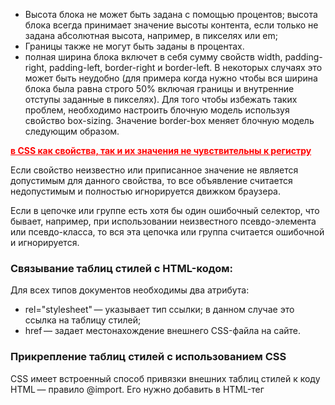  * Высота блока не может быть задана с помощью процентов; высота блока всегда принимает значение высоты контента, если только не задана абсолютная высота, например, в пикселях или em;  
 * Границы также не могут быть заданы в процентах.
 *  полная ширина блока включет в себя сумму свойств width, padding-right, padding-left, border-right и border-left. В некоторых случаях это может быть неудобно (для примера когда нужно чтобы вся ширина блока была равна строго 50% включая границы и внутренние отступы заданные в пикселях). Для того чтобы избежать таких проблем, необходимо настроить блочную модель используя свойство box-sizing. Значение border-box меняет блочную модель следующим образом.  

**в CSS как свойства, так и их значения не чувствительны к регистру**  

 Если свойство неизвестно или приписанное значение не является допустимым для данного свойства, то все объявление считается недопустимым и полностью игнорируется движком браузера.

Если в цепочке или группе есть хотя бы один ошибочный селектор, что бывает, например, при использовании неизвестного псевдо-элемента или псевдо-класса, то вся эта цепочка или группа считается ошибочной и игнорируется.  



### Связывание таблиц стилей с HTML-кодом:  

<link rel="stylesheet" href="css/styles.css">  

Для всех типов документов необходимы два атрибута:
 * rel="stylesheet" — указывает тип ссылки; в данном случае это ссылка на таблицу стилей;
 * href — задает местонахождение внешнего CSS-файла на сайте.  

### Прикрепление таблиц стилей с использованием CSS  

CSS имеет встроенный способ привязки внешних таблиц стилей к коду HTML —
правило @import. Его нужно добавить в HTML-тег <style>. Например:

                                        <style type="text/css">
                                            @import url(css/styles.css);
                                        </style>

В отличие от HTML-тега <link> правило @import — языковая конструкция CSS, обладающая некоторыми несвойственными HTML качествами.

 * Чтобы выполнить привязку к внешнему файлу CSS, нужно использовать url вместо href и заключать путь к CSS-файлу в круглые скобки. Так, в рассмотренном выше примере css/styles.css — путь к внешнему CSS-файлу. Кавычки, в которые заключен URL, не обязательны. Таким образом, url(css/styles.css) и url("css/styles.css") будут работать одинаково.
 
 * Посредством нескольких правил @import, как и с помощью нескольких тегов
<link>, можно присоединить любое количество внешних таблиц стилей:  

                                        <style type="text/css">
                                            @import url(css/styles.css);
                                            @import url(css/forms.css);
                                        </style>  

 * После правила @import можно добавлять обычные CSS-стили

                                        <style type="text/css">
                                            @import url(css/styles.css);
                                            @import url(css/forms.css);
                                            p { color:red; }
                                        </style> 

Нужно поместить все правила @import перед CSS-стилями, как показано в примере. Веб-браузеры игнорируют любые таблицы стилей, импортируемые после CSS-правила, поэтому если изменить порядок показанного выше кода на обратный и стиль p появится первым, то браузер проигнорирует любые стили в таблицах стилей style.css или form.css.  

#### именование классов:  
 * при именовании стилевых классов разрешается использование только букв алфавита, чисел, дефисов, знаков подчеркивания.
 * Название после точки всегда должно начинаться с символа — буквы алфавита. Например, .9lives — неправильное имя класса, а .crazy8 — правильное. Можно называть классы, например, именами .copy-right и .banner_image, но не .-bad или ._as_bad. 
 * Имена стилевых классов чувствительны к регистру. Например, .SIDEBAR и .sidebar
рассматриваются языком CSS по-разному, как различные классы.  

### Ограничения наследования  
Многие CSS-свойства вообще не наследуются, например border.  
Ниже описаны конкретные случаи, когда наследование точно не применяется:  
 * Как правило, свойства, которые затрагивают размещение элементов на странице (отступы (поля), границы (рамки) элементов), не наследуются. Было бы не очень приятно, если бы у body был отступ и его наследовали все элементы вложенные в body.  




**Единственный способ перекрыть инструкцию !important - это включить в исходный код другую инструкцию !important с такой же специфичностью, но позднее.**  

Специфичность измеряет то, селектор специфичен — то есть скольким элементам он может соответствовать.  

Величину специфичности селектора измеряют согласно четырем разным величинам (или компонентам), которые можно представить как тысячи, сотни, десятки и единицы — четыре цифры в четырех столбцах:
 * Тысячи: Ставит единицу в этот столбец, если селектор внутри элемента <style> или объявление находится внутри атрибута style (такие объявления не имеют селекторов, и их специфичность всегда равна 1000.) В противном случае ставьте 0.
 * Сотни: Добавляет единицу в этот столбец за каждый селектор ID, содержащийся внутри составного селектора.
 * Десятки: Добавляет единицу в этот столбец за каждый селектор класса, атрибута или псевдо-класса, содержащийся в составном селекторе.
 * Единицы: Добавляет единицу в этот столбец за каждый селектор элемента или псевдо-элемента, содержащийся в составном селекторе.

**Примечание: Универсальный селектор(*), комбинаторы (+, >, ~, ' ') и псевдо-класс отрицания (:not) на специфичность не влияют.**

**Примечание: Если несколько селекторов имеют одну и ту же важность и специфичность, то побеждает тот, что идет позднее в исходном коде**  

важно помнить, что все переопределение происходит на уровне свойств — одни свойства переопределяют другие свойства, но целые правила не переопределяют другие правила. Если некоторому элементу отвечают несколько CSS правил, они все применяются к нему. И только после этого выявляются отдельные конфликтующие свойства и определяется, какие именно стили победят.  

                                    <p>I'm <strong>important</strong></p>

                                    /* специфичность: 0002 */
                                    p strong {
                                      background-color: khaki;
                                      color: green;
                                    }

                                    /* специфичность: 0001 */
                                    strong {
                                      text-decoration: underline;
                                      color: red;
                                    }

В данном примере, в силу большей специфичности, свойство цвета (color) из первого правила переопределит аналогичное свойство второго правила. Однако свойства background-color из первого правила и text-decoration из второго оба применяются к элементу <strong>.

https://developer.mozilla.org/ru/docs/Learn/CSS/Introduction_to_CSS/Cascade_and_inheritance  

### float  
Плавающие элементы могут быть расположены у левого или правого края окна
содержащего их элемента-контейнера. В некоторых случаях это просто означает,
что элемент перемещается к левому или правому краю окна браузера. Однако если
вы перемещаете элемент, находящийся внутри другого тега, для которого установлены значения ширины или позиции на веб-странице, то перемещение будет осуществлено к левому или правому краю этого тега, который является контейнером для плавающего элемента. Например, на веб-странице может быть блочный элемент шириной 300 пикселов, который прилегает к правому краю окна браузера.
Внутри может располагаться изображение, которое выровнено по левому краю.
Иными словами, изображение примыкает к краю этого блока шириной 300 пикселов, а не к окну браузера.  

Вы можете применять свойство float к линейным элементам, например <img>.  
Браузер обрабатывает линейные элементы точно так же, как блочные.  

При использовании свойства float для блочных элементов рекомендуется установить свойство width для них (на самом деле правила CSS требуют установки ширины плавающим элементам для всех тегов, кроме изображений).  

https://learn.javascript.ru/float  

### Осуществление преобразований, переходов и анимации  
## преобразования  
В CSS3 представлены несколько свойств, связанных с преобразованиями элемента веб-страницы, будь то вращение, масштабирование, перемещение этого элемента или его перекашивание вдоль горизонтальной или вертикальной оси (которое называется наклоном).

Основным CSS-свойством для получения любого из этих изменений является transform. Оно используется с предоставлением типа желаемого преобразования и добавлением значения, указывающего на степень преобразования элемента. Например, для вращения элемента предоставляется ключевое слово rotate, за которым следует количество градусов поворота:  
                                    
                                    transform: rotate(10deg);

У CSS-преобразований есть одна странность: они не касаются окружающих элементов.То есть, если повернуть элемент на 45°, он может наложиться на те элементы, которые находятся выше, ниже его или по бокам. Сначала веб-браузеры выделяют элементу то пространство, которое он занимал бы при обычных обстоятельствах (до преобразования), а затем они занимаются преобразованием элемента (его вращением, увеличением или наклоном).  

